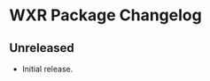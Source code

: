 # WXR Package Changelog

<!-- Learn how to maintain this file at https://github.com/WordPress/gutenberg/tree/master/packages#maintaining-changelogs. -->

## Unreleased

- Initial release.
